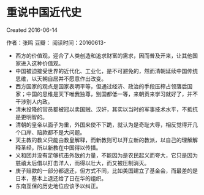 # 重说中国近代史
Created 2016-06-14

作者：张鸣
豆瓣：
阅读时间：20160613-

* 西方的价值观，迎合了人类创造和追求财富的需求，因而普及开来，让其他国家进入这种价值观。
* 中国被迫接受世界的近代化、工业化，是不可避免的，然而清朝延续中国传统思维，以天朝自居并不愿意作出改变。
* 西方国家的观点是国家表明平等，但通过经济、政治的手段压榨占领落后国家；中国的思维是天下唯我独尊，别国都低一等，来朝贡来学习就好了，并不干涉别人内政。
* 清末投降的官员都被冠以卖国贼、汉奸，其实以当时的军事技术水平，不抵抗是更明智的。
* 清朝的皇帝以面子为重，外国来使不下跪，就认为是奇耻大辱，相反觉得开几个口岸、赔款都不是大问题。
* 天主教的教义只能由教皇解释，而新教则可以开立新的教派，以自己的理解解释圣经，所以新教在中国得以传播。
* 义和团并没有足够抗击外敌的力量，不能因为是农民起义而夸大，它只是因为慈禧太后借以打击洋人，而得以壮大，而又被压制消灭。
* 庚子赔款的一部分都退还，但方式不同，比如美国建立了基金会，而最差的是日本，基本上退还给了日在华的组织。
* 东南互保的历史地位应该予以纠正。